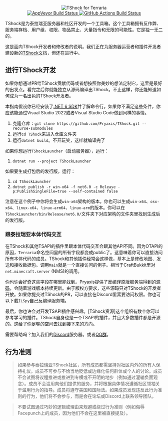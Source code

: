 <p align="center">
  <img src="https://tshock.co/newlogo.png" alt="TShock for Terraria"><br />
  <a href="https://ci.appveyor.com/project/hakusaro/tshock">
    <img src="https://ci.appveyor.com/api/projects/status/chhe61q227lqdlg1?svg=true" alt="AppVeyor Build Status">
  </a>
  <a href="https://github.com/Pryaxis/TShock/actions">
    <img src="https://github.com/Pryaxis/TShock/actions/workflows/build.yml/badge.svg" alt="GitHub Actions Build Status">
  </a>
</p>

TShock是为泰拉瑞亚服务器和社区开发的一个工具箱。这个工具箱拥有反作弊、服务端存档、用户组、权限、物品禁止、大量指令和无限的可能性。它是独一无二的。

这是面向TShock开发者和修改者的说明。我们正在为服务器运营者和插件开发者建设新的[TShock文档](https://ikebukuro.tshock.co/)，但还在进行中。

## 进行TShock开发

如果你想通过PR给TShock贡献代码或者想按照你美妙的想法定制它，这里是最好的出发点。看完之后你就能独立从源码编译出TShock。不止这样，你还能知道如何成为一名出色的TShock开发者。

本指南假设你已经安装了[.NET 6 SDK](https://dotnet.microsoft.com/zh-cn/download/dotnet/6.0)并了解命令行。如果你不满足这些条件，你应该能通过Visual Studio 2022或者Visual Studio Code做到同样的事情。

1. 克隆仓库：`git clone https://github.com/Pryaxis/TShock.git --recurse-submodules`
1. 运行`cd TShock`来进入仓库文件夹
1. 运行`dotnet build`。不开玩笑，这样就编译完了


如果你想运行`TShockLauncher`（启动服务器），运行：

1. `dotnet run --project TShockLauncher`

如果要生成打包后的发行版，运行：

1. `cd TShockLauncher`
1. `dotnet publish -r win-x64 -f net6.0 -c Release -p:PublishSingleFile=true --self-contained false`

注意在这个例子中你将会生成`win-x64`架构的版本。你也可以生成`win-x64`、`osx-x64`、`linux-x64`、`linux-arm64`、`linux-arm`的版本。你可以在`TShockLauncher/bin/Release/net6.0/`文件夹下对应架构的文件夹里找到生成后的发行版。

### 跟泰拉瑞亚本体代码交互

在TShock和其他TSAPI的插件里跟本体代码交互会跟其他API不同。因为OTAPI的原因，`Terraria`命名空间里的所有字段都变成public了。这意味着你可以直接访问所有本体代码的成员。TShock和其他插件经常会这样做，基本上是修改地图、发送和接收数据包。调用`Main`就是一个直接访问的例子。相当于CraftBukkit里对`net.minecraft.server` (NMS)的调用。

你也许会好奇这些字段在哪里能找到。Pryaxis提供了反编译原版服务端得到的[源码](https://github.com/pryaxis/Sources)，会随着游戏版本持续更新。由于版权方要求，这些源码只对TShock的开发者开放。如果你提交过TShock的PR，可以直接在Discord里索要访问权限。你也可以下载`ILSpy`自己反编译服务端。

最后，你也许会对开发TSAPI插件感兴趣。[TShock资源]这个组织有数个你可以参考学习的插件。TShock自身也是一个TSAPI的插件，并且大多数插件都是开源的。这给了你足够的空间去找到接下来的方向。

需要帮助吗？加入我们的[Discord](https://discord.gg/Cav9nYX)服务器。或者[QQ群](https://jq.qq.com/?_wv=1027&k=5GJZCe4)。

## 行为准则

> 如果参与泰拉瑞亚TShock社区，所有成员都需坚持对社区内外的所有人保持礼仪。成员不可参与不恰当地贬低或边缘化任何群体或个人的讨论。成员不会试图将议程推进或推进到专横或不开明的地步（例如通过灌输负面观念）。成员不会滥用向他们提供的服务，并将根据具体情况遵循社区领袖关于滥用行为的指导。成员将遵守美国和国际法。如果成员发现违反此行为准则的行为，他们将不会参与，而是会在论坛或Discord上联系领导团队。

> 不要试图通过巧妙的逻辑或理由来规避或绕过行为准则（例如侮辱 Facepunch上的成员，因为他们不会在这里被直接提及）。
